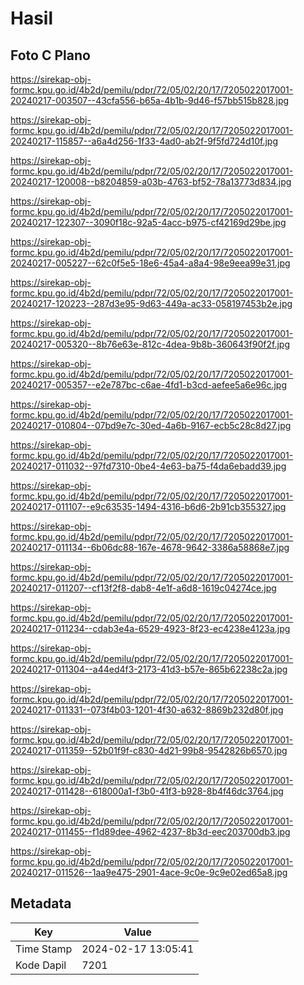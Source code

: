 # Hasil

## Foto C Plano

https://sirekap-obj-formc.kpu.go.id/4b2d/pemilu/pdpr/72/05/02/20/17/7205022017001-20240217-003507--43cfa556-b65a-4b1b-9d46-f57bb515b828.jpg

https://sirekap-obj-formc.kpu.go.id/4b2d/pemilu/pdpr/72/05/02/20/17/7205022017001-20240217-115857--a6a4d256-1f33-4ad0-ab2f-9f5fd724d10f.jpg

https://sirekap-obj-formc.kpu.go.id/4b2d/pemilu/pdpr/72/05/02/20/17/7205022017001-20240217-120008--b8204859-a03b-4763-bf52-78a13773d834.jpg

https://sirekap-obj-formc.kpu.go.id/4b2d/pemilu/pdpr/72/05/02/20/17/7205022017001-20240217-122307--3090f18c-92a5-4acc-b975-cf42169d29be.jpg

https://sirekap-obj-formc.kpu.go.id/4b2d/pemilu/pdpr/72/05/02/20/17/7205022017001-20240217-005227--62c0f5e5-18e6-45a4-a8a4-98e9eea99e31.jpg

https://sirekap-obj-formc.kpu.go.id/4b2d/pemilu/pdpr/72/05/02/20/17/7205022017001-20240217-120223--287d3e95-9d63-449a-ac33-058197453b2e.jpg

https://sirekap-obj-formc.kpu.go.id/4b2d/pemilu/pdpr/72/05/02/20/17/7205022017001-20240217-005320--8b76e63e-812c-4dea-9b8b-360643f90f2f.jpg

https://sirekap-obj-formc.kpu.go.id/4b2d/pemilu/pdpr/72/05/02/20/17/7205022017001-20240217-005357--e2e787bc-c6ae-4fd1-b3cd-aefee5a6e96c.jpg

https://sirekap-obj-formc.kpu.go.id/4b2d/pemilu/pdpr/72/05/02/20/17/7205022017001-20240217-010804--07bd9e7c-30ed-4a6b-9167-ecb5c28c8d27.jpg

https://sirekap-obj-formc.kpu.go.id/4b2d/pemilu/pdpr/72/05/02/20/17/7205022017001-20240217-011032--97fd7310-0be4-4e63-ba75-f4da6ebadd39.jpg

https://sirekap-obj-formc.kpu.go.id/4b2d/pemilu/pdpr/72/05/02/20/17/7205022017001-20240217-011107--e9c63535-1494-4316-b6d6-2b91cb355327.jpg

https://sirekap-obj-formc.kpu.go.id/4b2d/pemilu/pdpr/72/05/02/20/17/7205022017001-20240217-011134--6b06dc88-167e-4678-9642-3386a58868e7.jpg

https://sirekap-obj-formc.kpu.go.id/4b2d/pemilu/pdpr/72/05/02/20/17/7205022017001-20240217-011207--cf13f2f8-dab8-4e1f-a6d8-1619c04274ce.jpg

https://sirekap-obj-formc.kpu.go.id/4b2d/pemilu/pdpr/72/05/02/20/17/7205022017001-20240217-011234--cdab3e4a-6529-4923-8f23-ec4238e4123a.jpg

https://sirekap-obj-formc.kpu.go.id/4b2d/pemilu/pdpr/72/05/02/20/17/7205022017001-20240217-011304--a44ed4f3-2173-41d3-b57e-865b62238c2a.jpg

https://sirekap-obj-formc.kpu.go.id/4b2d/pemilu/pdpr/72/05/02/20/17/7205022017001-20240217-011331--073f4b03-1201-4f30-a632-8869b232d80f.jpg

https://sirekap-obj-formc.kpu.go.id/4b2d/pemilu/pdpr/72/05/02/20/17/7205022017001-20240217-011359--52b01f9f-c830-4d21-99b8-9542826b6570.jpg

https://sirekap-obj-formc.kpu.go.id/4b2d/pemilu/pdpr/72/05/02/20/17/7205022017001-20240217-011428--618000a1-f3b0-41f3-b928-8b4f46dc3764.jpg

https://sirekap-obj-formc.kpu.go.id/4b2d/pemilu/pdpr/72/05/02/20/17/7205022017001-20240217-011455--f1d89dee-4962-4237-8b3d-eec203700db3.jpg

https://sirekap-obj-formc.kpu.go.id/4b2d/pemilu/pdpr/72/05/02/20/17/7205022017001-20240217-011526--1aa9e475-2901-4ace-9c0e-9c9e02ed65a8.jpg


## Metadata

| Key        | Value               |
| ---------- | ------------------- |
| Time Stamp | 2024-02-17 13:05:41 |
| Kode Dapil | 7201                |



